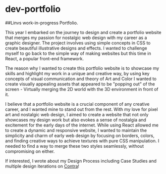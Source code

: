 # dev-portfolio



##Linvs work-in-progress Portfolio. 

This year I embarked on the journey to design and create a portfolio website that merges my passion for nostalgic web design with my career as a graphic designer. The project involves using simple concepts in CSS to create beautiful illustrative designs and effects. I wanted to challenge myself to go back to the simple way of making websites but this time in React, a popular front-end framework.

The reason why I wanted to create this portfolio website is to showcase my skills and highlight my work in a unique and creative way, by using key concepts of visual communication and theory of Art and Color I wanted to create visually appealing assets that appeared to be "popping out" of the screen - Virtually merging the 2D world with the 3D environment in front of it. 

I believe that a portfolio website is a crucial component of any creative career, and I wanted mine to stand out from the rest. With my love for pixel art and nostalgic web design, I aimed to create a website that not only showcases my design work but also evokes a sense of nostalgia and excitement for the early days of the internet. While using React allowed me to create a dynamic and responsive website, I wanted to maintain the simplicity and charm of early web design by focusing on borders, colors, and finding creative ways to achieve textures with pure CSS manipulation. I needed to find a way to merge these two styles seamlessly, without compromising on either.


If interested, I wrote about my Design Process including Case Studies and multiple design iterations on [Contra](https://contra.com/p/s6PBPAke-linv-personal-portfolio-website)!
